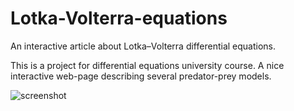 # Lotka-Volterra-equations
An interactive article about Lotka–Volterra differential equations.

This is a project for differential equations university course.
A nice interactive web-page describing several predator-prey models.

![screenshot](https://sun9-34.userapi.com/c855628/v855628304/ec7f6/AsxG904XVmk.jpg)
